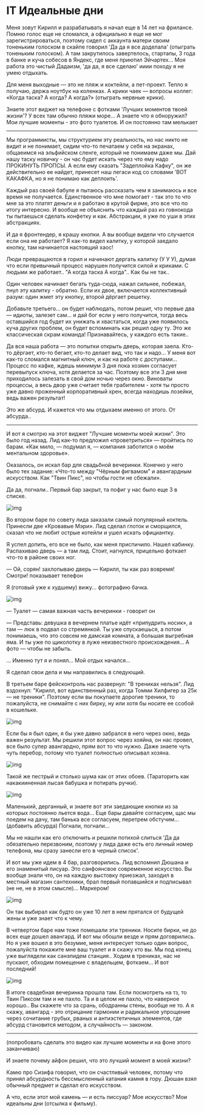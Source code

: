 # IT Идеальные дни

Меня зовут Кирилл и разрабатывать я начал еще в 14 лет на фрилансе. Помню голос еще не сломался, а официально я еще не мог зарегистрироваться, поэтому сидел с аккаунта матери своим тоненьким голоском в скайпе говорил 'Да да я все доделала' (отыграть тоненьким голоском). А там закрутилось завертелось, стартапы, 3 года в банке и куча собесов в Яндекс, где меня приютил Эйчартех... Моя работа это чистый Дадаизм, 'да да, я все сделаю' ииии походу я не умею отдыхать.

Для меня выходные — это не пляж и коктейли, а пет-проект. Тепло я получаю, держа ноутбук на коленках. А крики чаек — вопросы коллег: «Когда таска? А когда? А когда?» (отыграть нервные крики).

Знаете этот виджет на телефоне с фотками 'Лучших моментов твоей жизни'? У всех там обычно пляжи море... А знаете что я обноружил? Мои лучшие моменты - это фото туалетов. И он постоянно там мелькает

----

Мы программисты, мы структурием эту реальность, но нас никто не видит и не понимает, сидим что-то печатаем у себя на экранах, общаеимся на эльфийском сленге, который не понимаем даже мы. Дай нашу таску новичку - он час будет искать через что ему надо ПРОКИНУТЬ ПРОПСЫ. А если ему сказать "Задеплойка Кафку", он же действительно ее найдет, принесет наш легаси код со словами 'ВОТ КАКАФКА, но я не понимаю как деплоить'.

Каждый раз своей бабуле я пытаюсь рассказать чем я занимаюсь и все время не получается. Единственное что мне помогает - так это то что мне за это платят деньги и я работаю в крутой фирме, это все что по итогу интересно. И вообще не объяснить что каждый раз из говнокода ты пытаешься сделать конфетку и как. Абстракции, я уже по уши в этих абстракциях. 

И да я фронтендер, я крашу кнопки. А вы вообще видели что случается если она не работает? Я как-то видел калитку, у которой заедало кнопку, там начинается настоящий хаос!

Люди превращаются в горил и начинают дергать калитку (У У У), думая что если привычный процесс нарушен получится силой и криками. С людьми же работает.. "А когда таска А когда".. Как бы не так..

Один человек начинает бегать туда-сюда, нажал сильнее, побежал, пнул эту калитку - обратно.
Если их двое, включается коллективный разум: один жмет эту кнопку, второй дёргает решетку.

Добавьте третьего... он будет наблюдать, потом решит, что первые два — идиоты, залезет сам… и дай бог если у него получится, тогда весь оставшийся год будет их унижать и хвастаться, когда уже появилось куча других проблем, он будет вспоминать как решил одну ту. Это же классическая скрам команда! Признавайтесь, у каждого есть такие..

Да вся наша работа — это попытки открыть дверь, которая заела. Кто-то дёргает, кто-то бегает, кто-то делает вид, что так и надо… У меня вот как-то сломался магнитный ключ, и как на работе с доступами... Процесс по кафке, ждешь минимум 3 дня пока хозяин согласует перевыпуск ключа, хотя делается за час. Поэтому все эти 3 дня мне приходилось залезать в свой дом ночью через окно. Виноваты процессы, а весь двор уже считает тебя грабителем - хотя ты просто уже давно проженный корпоративный хрен, всегда находишь лозейки, ведь важен результат!

Это же абсурд. И кажется что мы отдыхаем именно от этого. От абсурда..

----

И вот я смотрю на этот виджет "Лучшие моменты моей жизни". Это было год назад. Лид как-то предложил «проветриться» — пройтись по барам. «Как мило, — подумал я, — компания заботится о моём ментальном здоровье».

Оказалось, он искал бар для свадьбной вечеринки. Конечно у него было тех задание: «Что-то между "Чёрным фигвамом" и авангардным искусством. Как "Твин Пикс", но чтобы гости не сбежали».

Да да, погнали.. Первый бар закрыт, та пофиг у нас было еще 3 в списке.

![img](/docs/1.png)

Во втором баре по совету лида заказали самый популярный коктель. Принесли две «Кровавые Мэри». Лид сделал глоток и сморщился, сказал что не любит острые котейли и ушел искать официантку.

Я успел допить, его все не было, как меня приспичило. Нашел кабинку. Распахиваю дверь — а там лид. Стоит, нагнулся, прицельно фоткает что-то в районе своих ног.

— Ой, сорян! захлопываю дверь
— Кирилл, ты как раз вовремя! Смотри! показывает телефон

Я (готовый уже к худшему) вижу... фотографию бачка.

![img](/docs/2.png)

— Туалет — самая важная часть вечеринки - говорит он

— Представь: девушка в вечернем платье идёт «припудрить носик», а там — люк в подвал со стремянкой. Ты уже спускаешься, а потом понимаешь, что это совсем не дамская комната, а большая выгребная яма. И ты уже по щиколотку в луже неизвестного происхождения… А фото — чтобы не забыть.

... Именно тут я и понял... Мой отдых начался...

Я сделал свои дела и мы направились в следующий.

В третьем баре фейсконтроль нас развернул: "В трениках нельзя". Лид вздохнул: "Кирилл, вот единственный раз, когда Томми Хилфигер за 25к — не треники". Поэтому если вы покупаете дорогие треники, то пожалуйста, не снимайте с них бирку, ну или хотя бы носите ее ссобой в кошельке.

![img](/docs/lid.JPG)

Если бы я был один, я бы уже давно забрался в него через окно, ведь важен результат. Мы решили этот вопрос через хояйна, он нас провел, все было супер авангардно, прям вот то что нужно. Даже знаете чуть чуть перебор, потому что туалет полностью описывал хозяна.

![img](/docs/3.png)

Такой же пестрый и столько шума как от этих обоев. (Тараторить как накакииненная лысая бабушка и потирать ручки). 

![img](/docs/4.png)

Маленький, дерганный, и знаете вот эти заедающие кнопки из за которых постоянно льется вода... Еще бары давайте согласуем, щас мы поедем на дачу, там банька все согласуем, перетрем обстучим... (добавить абсурда) Погнали, погнали... 

Мы не нашли как его отключить и решили потихой слиться 'Да да обязательно перезвоним, поэтому у лида даже есть его личный номер телефона, мы сразу занесли его в черный список'.

И вот мы уже идем в 4 бар, разговорились. Лид вспомнил Дюшана и его знаменитый писуар. Это санфоянсвое современное искусство. Вы вообще знали что, он на каждую выстовку приезжал, заходил в местный магазин сантехники, брал первый попавшийся и подписывал (не не, не в этом смысле)... Маркером!

![img](/docs/dushan.png)

Он так выбирал как будто он уже 10 лет в нем прятался от будущей жены и уже знает что к чему.

В четвертом баре нам тоже помешали эти треники. Носите бирки, не до всех еще дошел авангард. И вот мы обошли везде и прям договрились. Но я уже вошел в это безумие, меня интересует только один вопрос, пожалуйста покажите мне ваш туалет и я скажу кто вы. Мы под конец уже выглядели как санэпидем станция.. Ходим в трениках, нас не пускают, обходим помещение с владельцем, фоткаем... И вот последний!

![img](/docs/5.png)

В итоге свадебная вечеринка прошла там. Если посмотреть на тз, то Твин Пиксом там и не пахло. Та и в целом не пахло, что наверное хорошо.. Вы скажете что за срань, ободранны стены, вообще не то. А я скажу, авангард - это отрицание гармонии и радикальное упрощение через сочитание грубых, рваных и антиэстетичных элементов, где абсурд становится методом, а случайность — законом.

----

(попробовать сделать это видео как лучшие моменты и на фоне этого заканчиваю)

И знаете почему айфон решил, что это лучший момент в моей жизни?

Камю про Сизифа говорил, что он счастливый человек, потому что принял абсурдность бессмысленный катания камня в гору. Дюшан взял обычный предмет и сделал его искусством.

А что, если этот мой камень — и есть писсуар? Мое искусство? Мои идеальны дни (отсылка к фильму).
